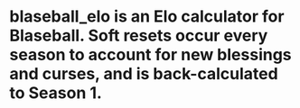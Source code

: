 # blaseball_elo is an Elo calculator for Blaseball. Soft resets occur every season to account for new blessings and curses, and is back-calculated to Season 1.
